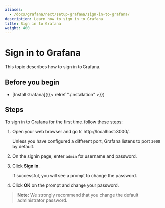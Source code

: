 ```yaml
---
aliases:
  - /docs/grafana/next/setup-grafana/sign-in-to-grafana/
description: Learn how to sign in to Grafana
title: Sign in to Grafana
weight: 400
---
```


# Sign in to Grafana

This topic describes how to sign in to Grafana.

## Before you begin

- [Install Grafana]({{< relref "./installation" >}})

## Steps

To sign in to Grafana for the first time, follow these steps:

1. Open your web browser and go to http://localhost:3000/.

   Unless you have configured a different port, Grafana listens to port `3000` by default.

1. On the signin page, enter `admin` for username and password.
1. Click **Sign in**.

   If successful, you will see a prompt to change the password.

1. Click **OK** on the prompt and change your password.

> **Note:** We strongly recommend that you change the default administrator password.
